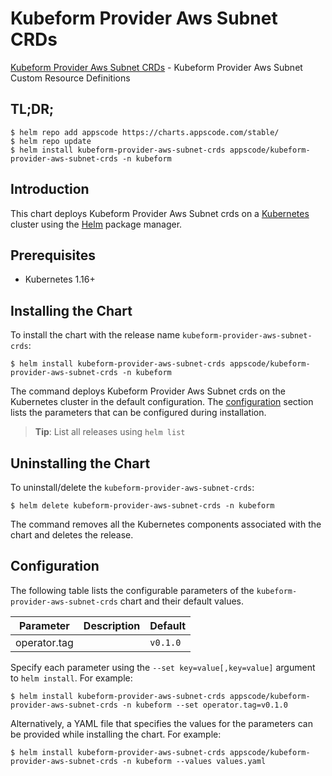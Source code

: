 # Kubeform Provider Aws Subnet CRDs

[Kubeform Provider Aws Subnet CRDs](https://github.com/kubeform) - Kubeform Provider Aws Subnet Custom Resource Definitions

## TL;DR;

```console
$ helm repo add appscode https://charts.appscode.com/stable/
$ helm repo update
$ helm install kubeform-provider-aws-subnet-crds appscode/kubeform-provider-aws-subnet-crds -n kubeform
```

## Introduction

This chart deploys Kubeform Provider Aws Subnet crds on a [Kubernetes](http://kubernetes.io) cluster using the [Helm](https://helm.sh) package manager.

## Prerequisites

- Kubernetes 1.16+

## Installing the Chart

To install the chart with the release name `kubeform-provider-aws-subnet-crds`:

```console
$ helm install kubeform-provider-aws-subnet-crds appscode/kubeform-provider-aws-subnet-crds -n kubeform
```

The command deploys Kubeform Provider Aws Subnet crds on the Kubernetes cluster in the default configuration. The [configuration](#configuration) section lists the parameters that can be configured during installation.

> **Tip**: List all releases using `helm list`

## Uninstalling the Chart

To uninstall/delete the `kubeform-provider-aws-subnet-crds`:

```console
$ helm delete kubeform-provider-aws-subnet-crds -n kubeform
```

The command removes all the Kubernetes components associated with the chart and deletes the release.

## Configuration

The following table lists the configurable parameters of the `kubeform-provider-aws-subnet-crds` chart and their default values.

|  Parameter   | Description | Default  |
|--------------|-------------|----------|
| operator.tag |             | `v0.1.0` |


Specify each parameter using the `--set key=value[,key=value]` argument to `helm install`. For example:

```console
$ helm install kubeform-provider-aws-subnet-crds appscode/kubeform-provider-aws-subnet-crds -n kubeform --set operator.tag=v0.1.0
```

Alternatively, a YAML file that specifies the values for the parameters can be provided while
installing the chart. For example:

```console
$ helm install kubeform-provider-aws-subnet-crds appscode/kubeform-provider-aws-subnet-crds -n kubeform --values values.yaml
```
